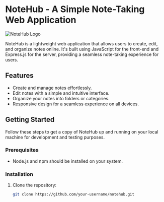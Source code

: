 # NoteHub - A Simple Note-Taking Web Application

![NoteHub Logo](link-to-your-logo.png)

NoteHub is a lightweight web application that allows users to create, edit, and organize notes online. It's built using JavaScript for the front-end and Express.js for the server, providing a seamless note-taking experience for users.

## Features

- Create and manage notes effortlessly.
- Edit notes with a simple and intuitive interface.
- Organize your notes into folders or categories.
- Responsive design for a seamless experience on all devices.

## Getting Started

Follow these steps to get a copy of NoteHub up and running on your local machine for development and testing purposes.

### Prerequisites

- Node.js and npm should be installed on your system.

### Installation

1. Clone the repository:

   ```bash
   git clone https://github.com/your-username/notehub.git

